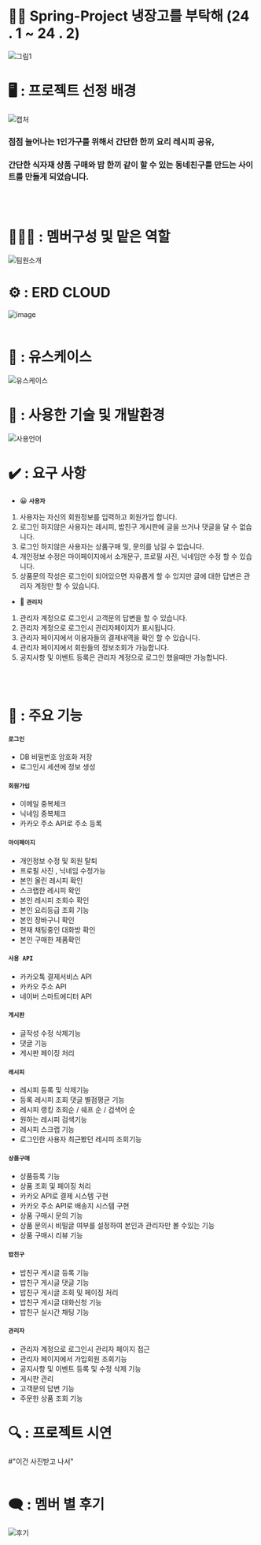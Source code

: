 
# 🧑‍🍳 Spring-Project 냉장고를 부탁해 (24 . 1 ~ 24 . 2)
![그림1](https://github.com/sangin525/finalProject/assets/150643108/9346c2fe-42a1-4e7d-86fe-db2e0aabe2e1)
<br/>
# 🖥️ : 프로젝트 선정 배경
![캡처](https://github.com/sangin525/finalProject/assets/150643108/e6df9b9b-9b53-4ace-a74e-98d58ec932b8)
<br/>
### 점점 늘어나는 1인가구를 위해서 간단한 한끼 요리 레시피 공유,
### 간단한 식자재 상품 구매와 밥 한끼 같이 할 수 있는 동네친구를 만드는 사이트를 만들게 되었습니다.
<br/></br>

# 🧑‍🤝‍🧑 : 멤버구성 및 맡은 역할
![팀원소개](https://github.com/sangin525/finalProject/assets/150643108/e4b6aa3c-24cf-4c40-9770-6bdcc89a98a5)
<br/>

# ⚙️ : ERD CLOUD
![image](https://github.com/sangin525/finalProject/assets/150643108/810c9c7a-f384-4c78-8fe5-1d4d8b0e00f7)
<br/></br>
# 📄 : 유스케이스
![유스케이스](https://github.com/sangin525/finalProject/assets/150643108/9b3d836c-2a0c-441b-926c-831e6c1ba20b)

# 🧰 : 사용한 기술 및 개발환경
![사용언어](https://github.com/sangin525/finalProject/assets/150643108/374ba463-b77b-4fa9-9fdb-29041ef0b262)
<br/>

# ✔️ : 요구 사항
- 😀 **`사용자`**
1. 사용자는 자신의 회원정보를 입력하고 회원가입 합니다.​
2. 로그인 하지않은 사용자는 레시피, 밥친구 게시판에 글을 쓰거나 댓글을 달 수 없습니다.​
3. 로그인 하지않은 사용자는 상품구매 및, 문의를 남길 수 없습니다.
4. 개인정보 수정은 마이페이지에서 소개문구, 프로필 사진, 닉네임만 수정 할 수 있습니다.
5. 상품문의 작성은 로그인이 되어있으면 자유롭게 할 수 있지만 글에 대한 답변은 관리자 계정만 할 수 있습니다.<br/>


- 🤖 **`관리자`**
1. 관리자 계정으로 로그인시 고객문의 답변을 할 수 있습니다.​
2. 관리자 계정으로 로그인시 관리자페이지가 표시됩니다.
3. 관리자 페이지에서 이용자들의 결제내역을 확인 할 수 있습니다.​
4. 관리자 페이지에서 회원들의 정보조회가 가능합니다.
5. 공지사항 및 이벤트 등록은 관리자 계정으로 로그인 했을때만 가능합니다.<br/>


<br/><br/>

# 📌 : 주요 기능

#### `로그인` 
- DB 비밀번호 암호화 저장
- 로그인시 세션에 정보 생성

#### `회원가입`
- 이메일 중복체크
- 닉네임 중복체크
- 카카오 주소 API로 주소 등록

#### `마이페이지`
- 개인정보 수정 및 회원 탈퇴
- 프로필 사진 , 닉네임 수정가능
- 본인 올린 레시피 확인 
- 스크랩한 레시피 확인 
- 본인 레시피 조회수 확인 
- 본인 요리등급 조회 기능
- 본인 장바구니 확인
- 현재 채팅중인 대화방 확인
- 본인 구매한 제품확인

#### `사용 API`
- 카카오톡 결제서비스 API
- 카카오 주소 API
- 네이버 스마트에디터 API

#### `게시판`
- 글작성 수정 삭제기능
- 댓글 기능
- 게시판 페이징 처리

#### `레시피 `
- 레시피 등록 및 삭제기능
- 등록 레시피 조회 댓글 별점평균 기능
- 레시피 랭킹 조회순 / 쉐프 순 / 검색어 순
- 원하는 레시피 검색기능
- 레시피 스크랩 기능
- 로그인한 사용자 최근봤던 레시피 조회기능

#### `상품구매`
- 상품등록 기능
- 상품 조회 및 페이징 처리
- 카카오 API로 결제 시스템 구현
- 카카오 주소 API로 배송지 시스템 구현
- 상품 구매시 문의 기능
- 상품 문의시 비밀글 여부를 설정하여 본인과 관리자만 볼 수있는 기능
- 상품 구매시 리뷰 기능

#### `밥친구`
- 밥친구 게시글 등록 기능
- 밥친구 게시글 댓글 기능
- 밥친구 게시글 조회 및 페이징 처리
- 밥친구 게시글 대화신청 기능
- 밥친구 실시간 채팅 기능

#### `관리자`
- 관리자 계정으로 로그인시 관리자 페이지 접근
- 관리자 페이지에서 가입회원 조회기능
- 공지사항 및 이벤트 등록 및 수정 삭제 기능
- 게시판 관리
- 고객문의 답변 기능
- 주문한 상품 조회 기능

# 🔍 : 프로젝트 시연
#"이건 사진받고 나서"
<br/><br/>

# 🗨️ : 멤버 별 후기
![후기](https://github.com/sangin525/finalProject/assets/150643108/5bf88195-680f-488a-ba29-80b6293d605e)

